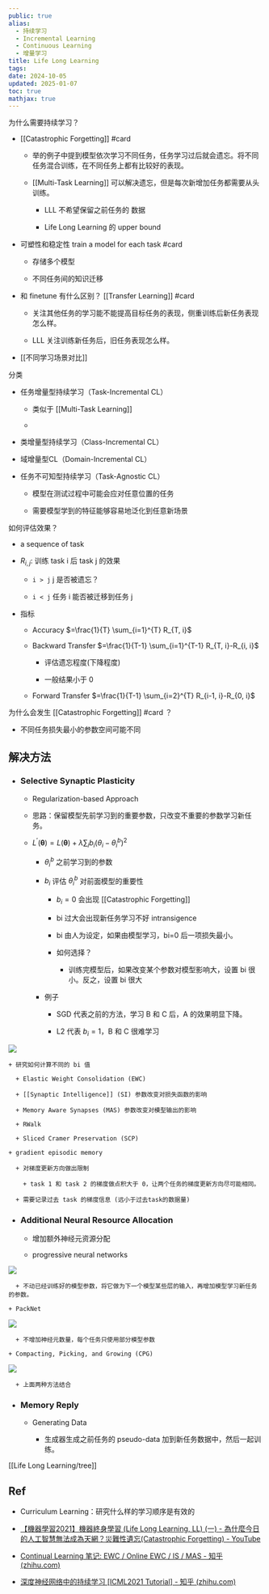 ```yaml
---
public: true
alias:
  - 持续学习
  - Incremental Learning
  - Continuous Learning
  - 增量学习
title: Life Long Learning
tags:
date: 2024-10-05
updated: 2025-01-07
toc: true
mathjax: true
---
```


为什么需要持续学习？

  + [[Catastrophic Forgetting]] #card
    + 举的例子中提到模型依次学习不同任务，任务学习过后就会遗忘。将不同任务混合训练，在不同任务上都有比较好的表现。

    + [[Multi-Task Learning]] 可以解决遗忘，但是每次新增加任务都需要从头训练。

      + LLL 不希望保留之前任务的 数据

      + Life Long Learning 的 upper bound

  + 可塑性和稳定性 train a model for each task #card
    + 存储多个模型

    + 不同任务间的知识迁移

  + 和 finetune 有什么区别？ [[Transfer Learning]] #card
    + 关注其他任务的学习能不能提高目标任务的表现，侧重训练后新任务表现怎么样。

    + LLL 关注训练新任务后，旧任务表现怎么样。

  + [[不同学习场景对比]]

分类

  + 任务增量型持续学习（Task-Incremental CL）

    + 类似于 [[Multi-Task Learning]]

    + 

  + 类增量型持续学习（Class-Incremental CL）

  + 域增量型CL（Domain-Incremental CL）

  + 任务不可知型持续学习（Task-Agnostic CL）

    + 模型在测试过程中可能会应对任意位置的任务

    + 需要模型学到的特征能够容易地泛化到任意新场景

如何评估效果？

  + a sequence of task

  + $R_{i,j}$: 训练 task i 后 task j 的效果

    + `i > j` j 是否被遗忘？

    + `i < j` 任务 i 能否被迁移到任务 j

  + 指标

    + Accuracy $=\frac{1}{T} \sum_{i=1}^{T} R_{T, i}$

    + Backward Transfer $=\frac{1}{T-1} \sum_{i=1}^{T-1} R_{T, i}-R_{i, i}$

      + 评估遗忘程度(下降程度)

      + 一般结果小于 0

    + Forward Transfer $=\frac{1}{T-1} \sum_{i=2}^{T} R_{i-1, i}-R_{0, i}$

为什么会发生 [[Catastrophic Forgetting]] #card
？

  + 不同任务损失最小的参数空间可能不同

## 解决方法

  + ### Selective Synaptic Plasticity

    + Regularization-based Approach

    + 思路：保留模型先前学习到的重要参数，只改变不重要的参数学习新任务。

    + $L^{\prime}(\boldsymbol{\theta})=L(\boldsymbol{\theta})+\lambda \sum_{i} b_{i}\left(\theta_{i}-\theta_{i}^{b}\right)^{2}$

      + $\theta ^b_i$ 之前学习到的参数

      + $b_i$ 评估 $\theta ^b_i$ 对前面模型的重要性

        + $b_i = 0$ 会出现 [[Catastrophic Forgetting]]

        + bi 过大会出现新任务学习不好 intransigence

        + bi 由人为设定，如果由模型学习，bi=0 后一项损失最小。

        + 如何选择？

          + 训练完模型后，如果改变某个参数对模型影响大，设置 bi 很小。反之，设置 bi 很大

      + 例子

        + SGD 代表之前的方法，学习 B 和 C 后，A 的效果明显下降。

        + L2 代表 $b_i = 1$，B 和 C 很难学习

![](https://media.xiang578.com/selective-synaptic-plasticity-example.png)

    + 研究如何计算不同的 bi 值

      + Elastic Weight Consolidation (EWC)

      + [[Synaptic Intelligence]] (SI) 参数改变对损失函数的影响

      + Memory Aware Synapses (MAS) 参数改变对模型输出的影响

      + RWalk

      + Sliced Cramer Preservation (SCP)

    + gradient episodic memory

      + 对梯度更新方向做出限制

        + task 1 和 task 2 的梯度做点积大于 0，让两个任务的梯度更新方向尽可能相同。

      + 需要记录过去 task 的梯度信息 (远小于过去task的数据量)

  + ### Additional Neural Resource Allocation

    + 增加额外神经元资源分配

    + progressive neural networks

![](https://media.xiang578.com/progressive-neural-networks.png)

      + 不动已经训练好的模型参数，将它做为下一个模型某些层的输入，再增加模型学习新任务的参数。

    + PackNet

![](https://media.xiang578.com/pack.png)

      + 不增加神经元数量，每个任务只使用部分模型参数

    + Compacting, Picking, and Growing (CPG)

![](https://media.xiang578.com/compacting-picking-and-growing.png)

      + 上面两种方法结合

  + ### Memory Reply

    + Generating Data

      + 生成器生成之前任务的 pseudo-data 加到新任务数据中，然后一起训练。

[[Life Long Learning/tree]]

## Ref

  + Curriculum Learning：研究什么样的学习顺序是有效的

  + [【機器學習2021】機器終身學習 (Life Long Learning, LL) (一) - 為什麼今日的人工智慧無法成為天網？災難性遺忘(Catastrophic Forgetting) - YouTube](https://www.youtube.com/watch?v=rWF9sg5w6Zk)

  + [Continual Learning 笔记: EWC / Online EWC / IS / MAS - 知乎 (zhihu.com)](https://zhuanlan.zhihu.com/p/205073566)

  + [深度神经网络中的持续学习 [ICML2021 Tutorial] - 知乎 (zhihu.com)](https://zhuanlan.zhihu.com/p/438766442)
